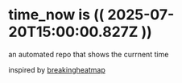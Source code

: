 # time_now is (( 2025-07-20T15:00:00.827Z ))

an automated repo that shows the currnent time

inspired by [breakingheatmap](https://github.com/breakingheatmap/breakingheatmap)